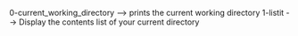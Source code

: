 0-current_working_directory --> prints the current working directory
1-listit --> Display the contents list of your current directory
